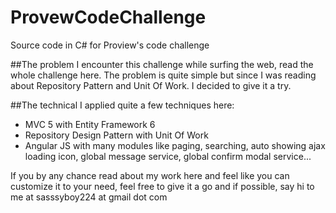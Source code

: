 # ProvewCodeChallenge
Source code in C# for Proview's code challenge

##The problem
I encounter this challenge while surfing the web, read the whole challenge here. The problem is quite simple but since I was reading about Repository Pattern and Unit Of Work. 
I decided to give it a try.

##The technical
I applied quite a few techniques here:

* MVC 5 with Entity Framework 6
* Repository Design Pattern with Unit Of Work
* Angular JS with many modules like paging, searching, auto showing ajax loading icon, global message service, global confirm modal service...

If you by any chance read about my work here and feel like you can customize it to your need, feel free to give it a go and if possible, say hi to me at sasssyboy224 at gmail dot com
